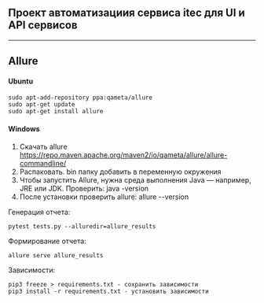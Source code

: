 ## Проект автоматизациия сервиса itec для UI и API сервисов
***
## Allure
#### Ubuntu
```
sudo apt-add-repository ppa:qameta/allure
sudo apt-get update 
sudo apt-get install allure 
```
#### Windows
1. Скачать allure https://repo.maven.apache.org/maven2/io/qameta/allure/allure-commandline/
2. Распаковать. bin папку добавить в переменную окружения
3. Чтобы запустить Allure, нужна среда выполнения Java — например, JRE или JDK. Проверить: java -version
4. После установки проверить allure: allure --version

Генерация отчета:
```
pytest tests.py --alluredir=allure_results 
```
Формирование отчета:
```
allure serve allure_results 
```
Зависимости:
```
pip3 freeze > requirements.txt - сохранить зависимости
pip3 install -r requirements.txt - установить зависимости
```